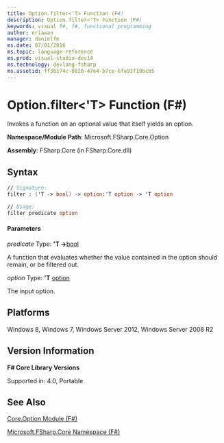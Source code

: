 ```yaml
---
title: Option.filter<'T> Function (F#)
description: Option.filter<'T> Function (F#)
keywords: visual f#, f#, functional programming
author: eriawan
manager: danielfe
ms.date: 07/01/2016
ms.topic: language-reference
ms.prod: visual-studio-dev14
ms.technology: devlang-fsharp
ms.assetid: ff36174c-0820-47e4-b7ce-6fa93f19bcb5 
---
```


# Option.filter<'T> Function (F#)

Invokes a function on an optional value that itself yields an option.

**Namespace/Module Path**: Microsoft.FSharp.Core.Option

**Assembly**: FSharp.Core (in FSharp.Core.dll)


## Syntax

```fsharp
// Signature:
filter : ('T -> bool) -> option:'T option -> 'T option

// Usage:
filter predicate option
```

#### Parameters
*predicate*
Type: **'T -&gt;**[bool](https://msdn.microsoft.com/library/89c0cf9c-49ce-4207-a3be-555851a67dd5)


A function that evaluates whether the value contained in the option should remain, or be filtered out.

*option*
Type: **'T** [option](https://msdn.microsoft.com/library/b08add48-34bf-4410-80a1-ef6a8daddc58)


The input option.

## Platforms
Windows 8, Windows 7, Windows Server 2012, Windows Server 2008 R2


## Version Information
**F# Core Library Versions**

Supported in: 4.0, Portable


## See Also
[Core.Option Module &#40;F&#35;&#41;](core.option-module-%5Bfsharp%5D.md)

[Microsoft.FSharp.Core Namespace &#40;F&#35;&#41;](microsoft.fsharp.core-namespace-%5Bfsharp%5D.md)


